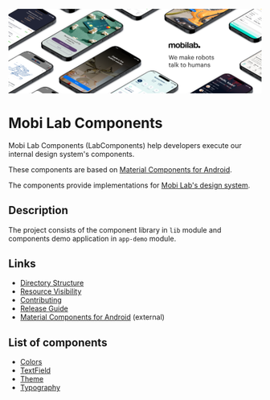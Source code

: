 ![Mobi Lab](docs/assets/mobilab-header-logo.png)

# Mobi Lab Components

Mobi Lab Components (LabComponents) help developers execute our internal design system's components.

These components are based on [Material Components for Android](https://github.com/material-components/material-components-android).

The components provide implementations for [Mobi Lab's design system](https://www.figma.com/file/gxt4iyWGyliILJSOCLXonl/P42-design-system-template-(Duplicate-this!)).

## Description

The project consists of the component library in `lib` module and components demo application in `app-demo` module.

## Links

- [Directory Structure](docs/directory_structure.md)
- [Resource Visibility](docs/resource_visibility.md)
- [Contributing](docs/contributing.md)
- [Release Guide](docs/release_guide.md)
- [Material Components for Android](https://github.com/material-components/material-components-android) (external)

## List of components

-   [Colors](docs/components/colors.md)
-   [TextField](docs/components/textfield.md)
-   [Theme](docs/components/theme.md)
-   [Typography](docs/components/typography.md)

